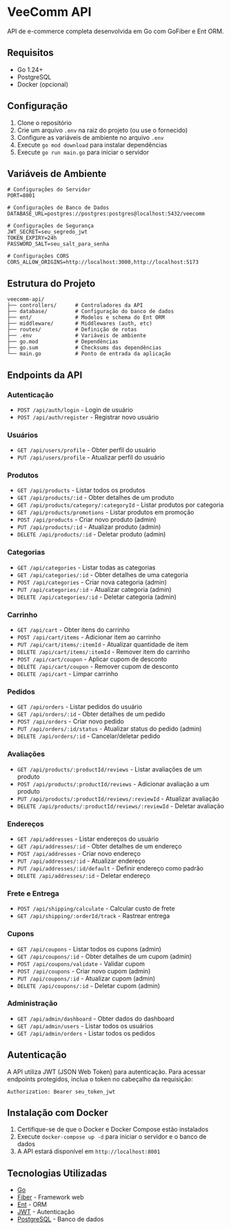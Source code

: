 # VeeComm API

API de e-commerce completa desenvolvida em Go com GoFiber e Ent ORM.

## Requisitos

- Go 1.24+
- PostgreSQL
- Docker (opcional)

## Configuração

1. Clone o repositório
2. Crie um arquivo `.env` na raiz do projeto (ou use o fornecido)
3. Configure as variáveis de ambiente no arquivo `.env`
4. Execute `go mod download` para instalar dependências
5. Execute `go run main.go` para iniciar o servidor

## Variáveis de Ambiente

```
# Configurações do Servidor
PORT=8001

# Configurações de Banco de Dados
DATABASE_URL=postgres://postgres:postgres@localhost:5432/veecomm

# Configurações de Segurança
JWT_SECRET=seu_segredo_jwt
TOKEN_EXPIRY=24h
PASSWORD_SALT=seu_salt_para_senha

# Configurações CORS
CORS_ALLOW_ORIGINS=http://localhost:3000,http://localhost:5173
```

## Estrutura do Projeto

```
veecomm-api/
├── controllers/      # Controladores da API
├── database/         # Configuração do banco de dados
├── ent/              # Modelos e schema do Ent ORM
├── middleware/       # Middlewares (auth, etc)
├── routes/           # Definição de rotas
├── .env              # Variáveis de ambiente
├── go.mod            # Dependências
├── go.sum            # Checksums das dependências
└── main.go           # Ponto de entrada da aplicação
```

## Endpoints da API

### Autenticação

- `POST /api/auth/login` - Login de usuário
- `POST /api/auth/register` - Registrar novo usuário

### Usuários

- `GET /api/users/profile` - Obter perfil do usuário
- `PUT /api/users/profile` - Atualizar perfil do usuário

### Produtos

- `GET /api/products` - Listar todos os produtos
- `GET /api/products/:id` - Obter detalhes de um produto
- `GET /api/products/category/:categoryId` - Listar produtos por categoria
- `GET /api/products/promotions` - Listar produtos em promoção
- `POST /api/products` - Criar novo produto (admin)
- `PUT /api/products/:id` - Atualizar produto (admin)
- `DELETE /api/products/:id` - Deletar produto (admin)

### Categorias

- `GET /api/categories` - Listar todas as categorias
- `GET /api/categories/:id` - Obter detalhes de uma categoria
- `POST /api/categories` - Criar nova categoria (admin)
- `PUT /api/categories/:id` - Atualizar categoria (admin)
- `DELETE /api/categories/:id` - Deletar categoria (admin)

### Carrinho

- `GET /api/cart` - Obter itens do carrinho
- `POST /api/cart/items` - Adicionar item ao carrinho
- `PUT /api/cart/items/:itemId` - Atualizar quantidade de item
- `DELETE /api/cart/items/:itemId` - Remover item do carrinho
- `POST /api/cart/coupon` - Aplicar cupom de desconto
- `DELETE /api/cart/coupon` - Remover cupom de desconto
- `DELETE /api/cart` - Limpar carrinho

### Pedidos

- `GET /api/orders` - Listar pedidos do usuário
- `GET /api/orders/:id` - Obter detalhes de um pedido
- `POST /api/orders` - Criar novo pedido
- `PUT /api/orders/:id/status` - Atualizar status do pedido (admin)
- `DELETE /api/orders/:id` - Cancelar/deletar pedido

### Avaliações

- `GET /api/products/:productId/reviews` - Listar avaliações de um produto
- `POST /api/products/:productId/reviews` - Adicionar avaliação a um produto
- `PUT /api/products/:productId/reviews/:reviewId` - Atualizar avaliação
- `DELETE /api/products/:productId/reviews/:reviewId` - Deletar avaliação

### Endereços

- `GET /api/addresses` - Listar endereços do usuário
- `GET /api/addresses/:id` - Obter detalhes de um endereço
- `POST /api/addresses` - Criar novo endereço
- `PUT /api/addresses/:id` - Atualizar endereço
- `PUT /api/addresses/:id/default` - Definir endereço como padrão
- `DELETE /api/addresses/:id` - Deletar endereço

### Frete e Entrega

- `POST /api/shipping/calculate` - Calcular custo de frete
- `GET /api/shipping/:orderId/track` - Rastrear entrega

### Cupons

- `GET /api/coupons` - Listar todos os cupons (admin)
- `GET /api/coupons/:id` - Obter detalhes de um cupom (admin)
- `POST /api/coupons/validate` - Validar cupom
- `POST /api/coupons` - Criar novo cupom (admin)
- `PUT /api/coupons/:id` - Atualizar cupom (admin)
- `DELETE /api/coupons/:id` - Deletar cupom (admin)

### Administração

- `GET /api/admin/dashboard` - Obter dados do dashboard
- `GET /api/admin/users` - Listar todos os usuários
- `GET /api/admin/orders` - Listar todos os pedidos

## Autenticação

A API utiliza JWT (JSON Web Token) para autenticação. Para acessar endpoints protegidos, inclua o token no cabeçalho da requisição:

```
Authorization: Bearer seu_token_jwt
```

## Instalação com Docker

1. Certifique-se de que o Docker e Docker Compose estão instalados
2. Execute `docker-compose up -d` para iniciar o servidor e o banco de dados
3. A API estará disponível em `http://localhost:8001`

## Tecnologias Utilizadas

- [Go](https://golang.org/)
- [Fiber](https://gofiber.io/) - Framework web
- [Ent](https://entgo.io/) - ORM
- [JWT](https://github.com/golang-jwt/jwt) - Autenticação
- [PostgreSQL](https://www.postgresql.org/) - Banco de dados 